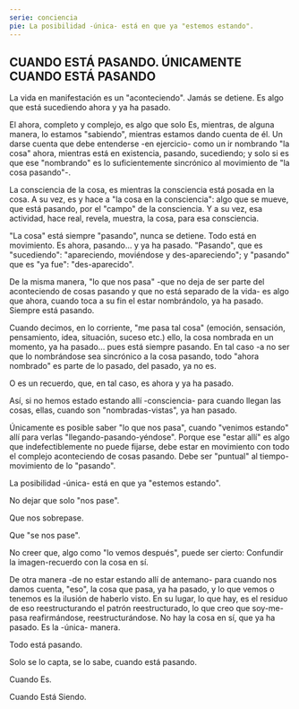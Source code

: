 ```yaml
---
serie: conciencia
pie: La posibilidad -única- está en que ya "estemos estando".
---
```


## CUANDO ESTÁ PASANDO. ÚNICAMENTE CUANDO ESTÁ PASANDO

La vida en manifestación es un "aconteciendo". Jamás se detiene.
Es algo que está sucediendo ahora y ya ha pasado.

El ahora, completo y complejo, es algo que solo Es, mientras, de alguna manera, lo estamos "sabiendo", mientras estamos dando cuenta de él.
Un darse cuenta que debe entenderse -en ejercicio- como un ir nombrando "la cosa" ahora, mientras está en existencia, pasando, sucediendo; y solo si es que ese "nombrando" es lo suficientemente sincrónico al movimiento de "la cosa pasando"-.

La consciencia de la cosa, es mientras la consciencia está posada en la cosa. A su vez, es y hace a "la cosa en la consciencia": algo que se mueve, que está pasando, por el "campo" de la consciencia. Y a su vez, esa actividad, hace real, revela, muestra, la cosa, para esa consciencia.

"La cosa" está siempre "pasando", nunca se detiene. Todo está en movimiento. Es ahora, pasando… y ya ha pasado.
"Pasando", que es "sucediendo": "apareciendo, moviéndose y des-apareciendo"; y "pasando" que es "ya fue": "des-aparecido".

De la misma manera, "lo que nos pasa" -que no deja de ser parte del aconteciendo de cosas pasando y que no está separado de la vida- es algo que ahora, cuando toca a su fin el estar nombrándolo, ya ha pasado.
Siempre está pasando.

Cuando decimos, en lo corriente, "me pasa tal cosa" (emoción, sensación, pensamiento, idea, situación, suceso etc.) ello, la cosa nombrada en un momento, ya ha pasado… pues está siempre pasando. En tal caso -a no ser que lo nombrándose sea sincrónico a la cosa pasando, todo "ahora nombrado" es parte de lo pasado, del pasado, ya no es.

O es un recuerdo, que, en tal caso, es ahora y ya ha pasado.

Así, si no hemos estado estando allí -consciencia- para cuando llegan las cosas, ellas, cuando son "nombradas-vistas", ya han pasado.

Únicamente es posible saber "lo que nos pasa", cuando "venimos estando" allí para verlas "llegando-pasando-yéndose". Porque ese "estar allí" es algo que indefectiblemente no puede fijarse, debe estar en movimiento con todo el complejo aconteciendo de cosas pasando. Debe ser "puntual" al tiempo-movimiento de lo "pasando".

La posibilidad -única- está en que ya "estemos estando".

No dejar que solo "nos pase".

Que nos sobrepase.

Que "se nos pase".

No creer que, algo como "lo vemos después", puede ser cierto: Confundir la imagen-recuerdo con la cosa en sí.

De otra manera -de no estar estando allí de antemano- para cuando nos damos cuenta, "eso", la cosa que pasa, ya ha pasado, y lo que vemos o tenemos es la ilusión de haberlo visto. En su lugar, lo que hay, es el residuo de eso reestructurando el patrón reestructurado, lo que creo que soy-me-pasa reafirmándose, reestructurándose. No hay la cosa en sí, que ya ha pasado.
Es la -única- manera.

Todo está pasando.

Solo se lo capta, se lo sabe, cuando está pasando.

Cuando Es.

Cuando Está Siendo.
